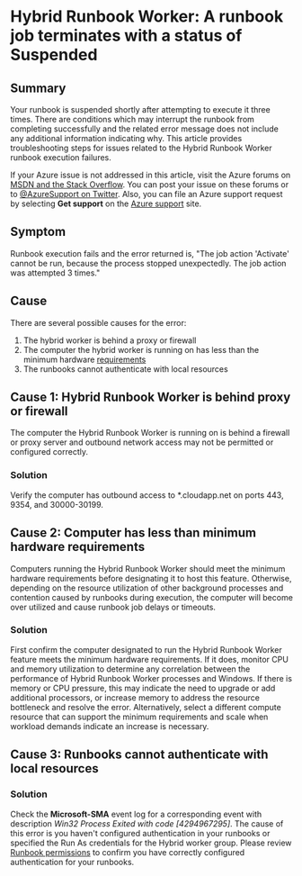 <properties
   pageTitle="Hybrid Runbook Worker: A runbook job terminates with a status of Suspended | Microsoft Azure"
   description="Symptoms causes and resolutions for Hybrid Runbook Worker job termination error."
   services="automation"
   documentationCenter=""
   authors="mgoedtel"
   manager="jwhit"
   editor="tysonn" />
<tags
   ms.service="automation"
   ms.devlang="na"
   ms.topic="article"
   ms.tgt_pltfrm="na"
   ms.workload="infrastructure-services"
   ms.date="08/17/2016"
   ms.author="magoedte" />

# <a name="hybrid-runbook-worker-a-runbook-job-terminates-with-a-status-of-suspended"></a>Hybrid Runbook Worker: A runbook job terminates with a status of Suspended

## <a name="summary"></a>Summary

Your runbook is suspended shortly after attempting to execute it three times. There are conditions which may interrupt the runbook from completing successfully and the related error message does not include any additional information indicating why. This article provides troubleshooting steps for issues related to the Hybrid Runbook Worker runbook execution failures.

If your Azure issue is not addressed in this article, visit the Azure forums on [MSDN and the Stack Overflow](https://azure.microsoft.com/support/forums/). You can post your issue on these forums or to [@AzureSupport on Twitter](https://twitter.com/AzureSupport). Also, you can file an Azure support request by selecting **Get support** on the [Azure support](https://azure.microsoft.com/support/options/) site.

## <a name="symptom"></a>Symptom

Runbook execution fails and the error returned is, "The job action 'Activate' cannot be run, because the process stopped unexpectedly. The job action was attempted 3 times."


## <a name="cause"></a>Cause

There are several possible causes for the error: 

  1. The hybrid worker is behind a proxy or firewall
  2. The computer the hybrid worker is running on has less than the minimum hardware [requirements](automation-hybrid-runbook-worker.md#hybrid-runbook-worker-requirements) 
  3. The runbooks cannot authenticate with local resources


## <a name="cause-1-hybrid-runbook-worker-is-behind-proxy-or-firewall"></a>Cause 1: Hybrid Runbook Worker is behind proxy or firewall

The computer the Hybrid Runbook Worker is running on is behind a firewall or proxy server and outbound network access may not be permitted or configured correctly.

### <a name="solution"></a>Solution

Verify the computer has outbound access to *.cloudapp.net on ports 443, 9354, and 30000-30199. 

## <a name="cause-2-computer-has-less-than-minimum-hardware-requirements"></a>Cause 2: Computer has less than minimum hardware requirements

Computers running the Hybrid Runbook Worker should meet the minimum hardware requirements before designating it to host this feature. Otherwise, depending on the resource utilization of other background processes and contention caused by runbooks during execution, the computer will become over utilized and cause runbook job delays or timeouts. 

### <a name="solution"></a>Solution 

First confirm the computer designated to run the Hybrid Runbook Worker feature meets the minimum hardware requirements.  If it does, monitor CPU and memory utilization to determine any correlation between the performance of Hybrid Runbook Worker processes and Windows.  If there is memory or CPU pressure, this may indicate the need to upgrade or add additional processors, or increase memory to address the resource bottleneck and resolve the error. Alternatively, select a different compute resource that can support the minimum requirements and scale when workload demands indicate an increase is necessary.         

## <a name="cause-3-runbooks-cannot-authenticate-with-local-resources"></a>Cause 3: Runbooks cannot authenticate with local resources

### <a name="solution"></a>Solution

Check the **Microsoft-SMA** event log for a corresponding event with description *Win32 Process Exited with code [4294967295]*.  The cause of this error is you haven't configured authentication in your runbooks or specified the Run As credentials for the Hybrid worker group.  Please review [Runbook permissions](automation-hybrid-runbook-worker.md#runbook-permissions) to confirm you have correctly configured authentication for your runbooks.  


 


